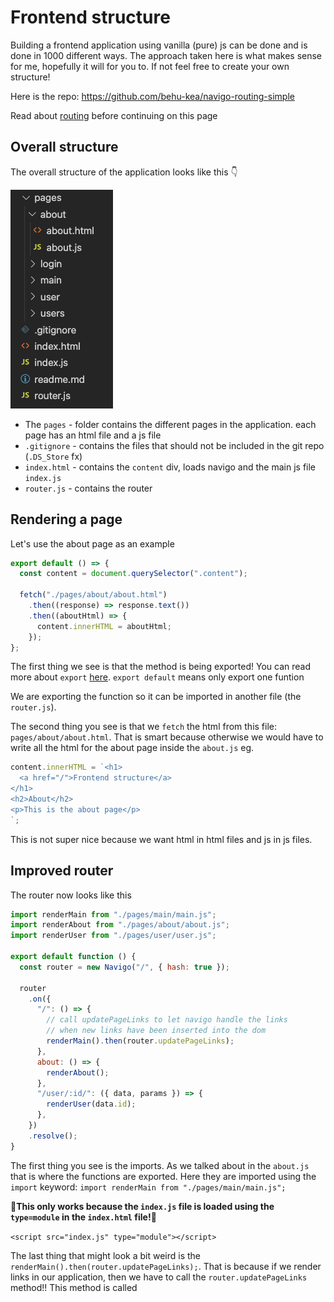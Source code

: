 # Frontend structure

Building a frontend application using vanilla (pure) js can be done and is done in 1000 different ways. The approach taken here is what makes sense for me, hopefully it will for you to. If not feel free to create your own structure!

Here is the repo: https://github.com/behu-kea/navigo-routing-simple

Read about [routing](routing.md) before continuing on this page



## Overall structure

The overall structure of the application looks like this 👇

![Overall structure](../../assets/structure-overall.png)

- The `pages` - folder contains the different pages in the application. each page has an html file and a js file
- `.gitignore` - contains the files that should not be included in the git repo (`.DS_Store` fx)
- `index.html` - contains the `content` div, loads navigo and the main js file `index.js`
- `router.js` - contains the router



## Rendering a page

Let's use the about page as an example

```javascript
export default () => {
  const content = document.querySelector(".content");

  fetch("./pages/about/about.html")
    .then((response) => response.text())
    .then((aboutHtml) => {
      content.innerHTML = aboutHtml;
    });
};
```

The first thing we see is that the method is being exported! You can read more about `export` [here](https://developer.mozilla.org/en-US/docs/Web/JavaScript/Guide/Modules#exporting_module_features). `export default` means only export one funtion

We are exporting the function so it can be imported in another file (the `router.js`).

The second thing you see is that we `fetch` the html from this file: `pages/about/about.html`. That is smart because otherwise we would have to write all the html for the about page inside the `about.js` eg. 

```javascript
content.innerHTML = `<h1>
  <a href="/">Frontend structure</a>
</h1>
<h2>About</h2>
<p>This is the about page</p>
`;
```

This is not super nice because we want html in html files and js in js files. 



## Improved router

The router now looks like this

```javascript
import renderMain from "./pages/main/main.js";
import renderAbout from "./pages/about/about.js";
import renderUser from "./pages/user/user.js";

export default function () {
  const router = new Navigo("/", { hash: true });

  router
    .on({
      "/": () => {
        // call updatePageLinks to let navigo handle the links
        // when new links have been inserted into the dom
        renderMain().then(router.updatePageLinks);
      },
      about: () => {
        renderAbout();
      },
      "/user/:id/": ({ data, params }) => {
        renderUser(data.id);
      },
    })
    .resolve();
}
```

The first thing you see is the imports. As we talked about in the `about.js` that is where the functions are exported. Here they are imported using the `import` keyword: `import renderMain from "./pages/main/main.js";`

**🚨This only works because the `index.js` file is loaded using the `type=module` in the `index.html` file!**🚨

`<script src="index.js" type="module"></script>`



The last thing that might look a bit weird is the `renderMain().then(router.updatePageLinks);`. That is because if we render links in our application, then we have to call the `router.updatePageLinks` method!! This method is called 

